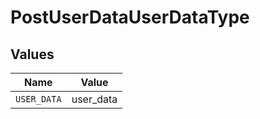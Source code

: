 # PostUserDataUserDataType


## Values

| Name        | Value       |
| ----------- | ----------- |
| `USER_DATA` | user_data   |